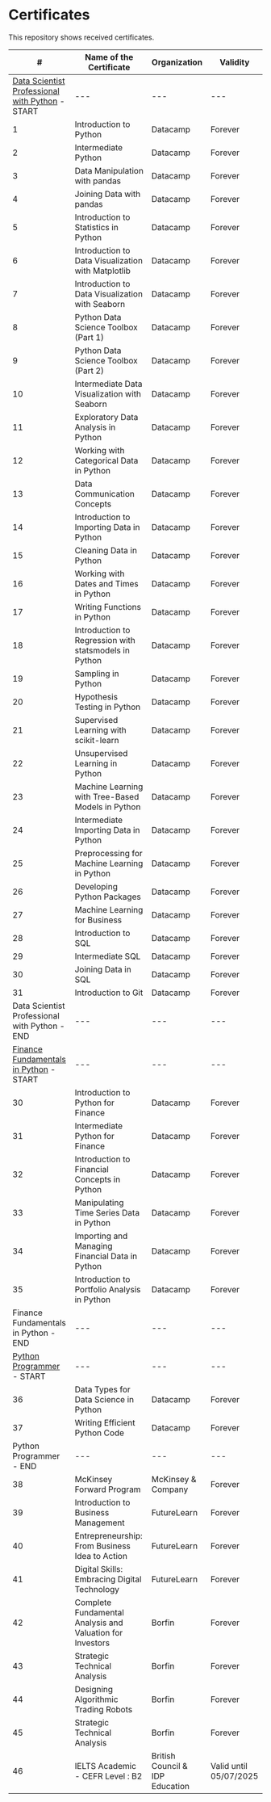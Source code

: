 # Certificates

This repository shows received certificates.

| # | Name of the Certificate | Organization | Validity | 
| --- | --- | --- | --- |
| [Data Scientist Professional with Python](https://www.datacamp.com/tracks/data-scientist-professional-with-python) - START | --- | --- | --- |
| 1 | Introduction to Python | Datacamp | Forever |
| 2 | Intermediate Python | Datacamp | Forever |
| 3 | Data Manipulation with pandas | Datacamp | Forever |
| 4 | Joining Data with pandas | Datacamp | Forever |
| 5 | Introduction to Statistics in Python | Datacamp | Forever |
| 6 | Introduction to Data Visualization with Matplotlib | Datacamp | Forever |
| 7 | Introduction to Data Visualization with Seaborn | Datacamp | Forever |
| 8 | Python Data Science Toolbox (Part 1) | Datacamp | Forever |
| 9 | Python Data Science Toolbox (Part 2) | Datacamp | Forever |
| 10 | Intermediate Data Visualization with Seaborn | Datacamp | Forever |
| 11 | Exploratory Data Analysis in Python | Datacamp | Forever |
| 12 | Working with Categorical Data in Python | Datacamp | Forever |
| 13 | Data Communication Concepts | Datacamp | Forever |
| 14 | Introduction to Importing Data in Python | Datacamp | Forever |
| 15 | Cleaning Data in Python | Datacamp | Forever |
| 16 | Working with Dates and Times in Python | Datacamp | Forever |
| 17 | Writing Functions in Python | Datacamp | Forever |
| 18 | Introduction to Regression with statsmodels in Python | Datacamp | Forever |
| 19 | Sampling in Python | Datacamp | Forever |
| 20 | Hypothesis Testing in Python | Datacamp | Forever |
| 21 | Supervised Learning with scikit-learn | Datacamp | Forever |
| 22 | Unsupervised Learning in Python | Datacamp | Forever |
| 23 | Machine Learning with Tree-Based Models in Python | Datacamp | Forever |
| 24 | Intermediate Importing Data in Python | Datacamp | Forever |
| 25 | Preprocessing for Machine Learning in Python | Datacamp | Forever |
| 26 | Developing Python Packages | Datacamp | Forever |
| 27 | Machine Learning for Business | Datacamp | Forever |
| 28 | Introduction to SQL | Datacamp | Forever |
| 29 | Intermediate SQL | Datacamp | Forever |
| 30 | Joining Data in SQL | Datacamp | Forever |
| 31 | Introduction to Git | Datacamp | Forever |
| Data Scientist Professional with Python - END | --- | --- | --- |
| [Finance Fundamentals in Python](https://www.datacamp.com/tracks/finance-fundamentals-in-python) - START | --- | --- | --- |
| 30 | Introduction to Python for Finance | Datacamp | Forever |
| 31 | Intermediate Python for Finance | Datacamp | Forever |
| 32 | Introduction to Financial Concepts in Python | Datacamp | Forever |
| 33 | Manipulating Time Series Data in Python | Datacamp | Forever |
| 34 | Importing and Managing Financial Data in Python | Datacamp | Forever |
| 35 | Introduction to Portfolio Analysis in Python | Datacamp | Forever |
| Finance Fundamentals in Python - END | --- | --- | --- |
| [Python Programmer](https://www.datacamp.com/tracks/python-programmer) - START | --- | --- | --- |
| 36 | Data Types for Data Science in Python | Datacamp | Forever |
| 37 | Writing Efficient Python Code | Datacamp | Forever |
| Python Programmer - END | --- | --- | --- |
| 38 | McKinsey Forward Program | McKinsey & Company | Forever |
| 39 | Introduction to Business Management | FutureLearn | Forever |
| 40 | Entrepreneurship: From Business Idea to Action | FutureLearn | Forever |
| 41 | Digital Skills: Embracing Digital Technology | FutureLearn | Forever |
| 42 | Complete Fundamental Analysis and Valuation for Investors | Borfin | Forever |
| 43 | Strategic Technical Analysis | Borfin | Forever |
| 44 | Designing Algorithmic Trading Robots | Borfin | Forever |
| 45 | Strategic Technical Analysis | Borfin | Forever |
| 46 | IELTS Academic - CEFR Level : B2 | British Council & IDP Education | Valid until 05/07/2025 |
